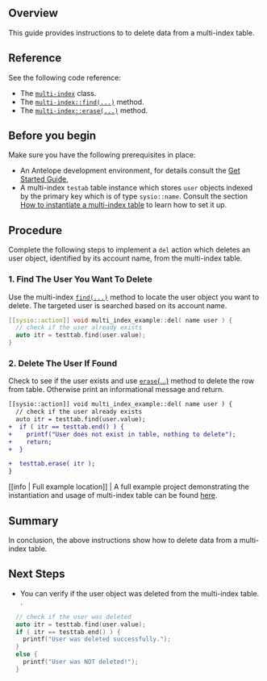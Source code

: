 <!-- ---
content_title: How to delete data from a multi-index table
--- -->

## Overview

This guide provides instructions to to delete data from a multi-index table.

## Reference

See the following code reference:

* The [`multi-index`](http://example/com) class.
* The [`multi-index::find(...)`](../../group__multiindex#function-find) method.
* The [`multi-index::erase(...)`](../../group__multiindex/#function-erase) method.

## Before you begin

Make sure you have the following prerequisites in place:

* An Antelope development environment, for details consult the [Get Started Guide](https://docs.eosnetwork.com/docs/latest/getting-started/),
* A multi-index `testab` table instance which stores `user` objects indexed by the primary key which is of type `sysio::name`. Consult the section [How to instantiate a multi-index table](./how-to-instantiate-a-multi-index-table.md) to learn how to set it up.

## Procedure

Complete the following steps to implement a `del` action which deletes an user object, identified by its account name, from the multi-index table.

### 1. Find The User You Want To Delete

Use the multi-index [`find(...)`](../../group__multiindex#function-find) method to locate the user object you want to delete. The targeted user is searched based on its account name.

```cpp
[[sysio::action]] void multi_index_example::del( name user ) {
  // check if the user already exists
  auto itr = testtab.find(user.value);
}
```

### 2. Delete The User If Found

Check to see if the user exists and use [`erase`(...)](../../group__multiindex/#function-erase) method to delete the row from table. Otherwise print an informational message and return.

```diff
[[sysio::action]] void multi_index_example::del( name user ) {
  // check if the user already exists
  auto itr = testtab.find(user.value);
+  if ( itr == testtab.end() ) {
+    printf("User does not exist in table, nothing to delete");
+    return;
+  }

+  testtab.erase( itr );
}
```

[[info | Full example location]]
| A full example project demonstrating the instantiation and usage of multi-index table can be found [here](https://github.com/Wire-Network/cdt/blob/main/examples/multi_index_example).

## Summary

In conclusion, the above instructions show how to delete data from a multi-index table.

## Next Steps

* You can verify if the user object was deleted from the multi-index table. .

```cpp
  // check if the user was deleted
  auto itr = testtab.find(user.value);
  if ( itr == testtab.end() ) {
    printf("User was deleted successfully.");
  }
  else {
    printf("User was NOT deleted!");
  }
```
